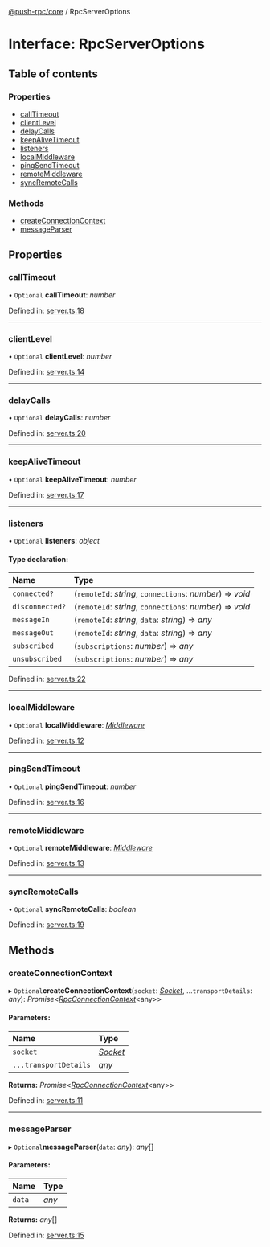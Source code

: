 [@push-rpc/core](../README.md) / RpcServerOptions

# Interface: RpcServerOptions

## Table of contents

### Properties

- [callTimeout](rpcserveroptions.md#calltimeout)
- [clientLevel](rpcserveroptions.md#clientlevel)
- [delayCalls](rpcserveroptions.md#delaycalls)
- [keepAliveTimeout](rpcserveroptions.md#keepalivetimeout)
- [listeners](rpcserveroptions.md#listeners)
- [localMiddleware](rpcserveroptions.md#localmiddleware)
- [pingSendTimeout](rpcserveroptions.md#pingsendtimeout)
- [remoteMiddleware](rpcserveroptions.md#remotemiddleware)
- [syncRemoteCalls](rpcserveroptions.md#syncremotecalls)

### Methods

- [createConnectionContext](rpcserveroptions.md#createconnectioncontext)
- [messageParser](rpcserveroptions.md#messageparser)

## Properties

### callTimeout

• `Optional` **callTimeout**: *number*

Defined in: [server.ts:18](https://github.com/vasyas/typescript-rpc/blob/a0bd7db/packages/core/src/server.ts#L18)

___

### clientLevel

• `Optional` **clientLevel**: *number*

Defined in: [server.ts:14](https://github.com/vasyas/typescript-rpc/blob/a0bd7db/packages/core/src/server.ts#L14)

___

### delayCalls

• `Optional` **delayCalls**: *number*

Defined in: [server.ts:20](https://github.com/vasyas/typescript-rpc/blob/a0bd7db/packages/core/src/server.ts#L20)

___

### keepAliveTimeout

• `Optional` **keepAliveTimeout**: *number*

Defined in: [server.ts:17](https://github.com/vasyas/typescript-rpc/blob/a0bd7db/packages/core/src/server.ts#L17)

___

### listeners

• `Optional` **listeners**: *object*

#### Type declaration:

| Name | Type |
| :------ | :------ |
| `connected?` | (`remoteId`: *string*, `connections`: *number*) => *void* |
| `disconnected?` | (`remoteId`: *string*, `connections`: *number*) => *void* |
| `messageIn` | (`remoteId`: *string*, `data`: *string*) => *any* |
| `messageOut` | (`remoteId`: *string*, `data`: *string*) => *any* |
| `subscribed` | (`subscriptions`: *number*) => *any* |
| `unsubscribed` | (`subscriptions`: *number*) => *any* |

Defined in: [server.ts:22](https://github.com/vasyas/typescript-rpc/blob/a0bd7db/packages/core/src/server.ts#L22)

___

### localMiddleware

• `Optional` **localMiddleware**: [*Middleware*](../README.md#middleware)

Defined in: [server.ts:12](https://github.com/vasyas/typescript-rpc/blob/a0bd7db/packages/core/src/server.ts#L12)

___

### pingSendTimeout

• `Optional` **pingSendTimeout**: *number*

Defined in: [server.ts:16](https://github.com/vasyas/typescript-rpc/blob/a0bd7db/packages/core/src/server.ts#L16)

___

### remoteMiddleware

• `Optional` **remoteMiddleware**: [*Middleware*](../README.md#middleware)

Defined in: [server.ts:13](https://github.com/vasyas/typescript-rpc/blob/a0bd7db/packages/core/src/server.ts#L13)

___

### syncRemoteCalls

• `Optional` **syncRemoteCalls**: *boolean*

Defined in: [server.ts:19](https://github.com/vasyas/typescript-rpc/blob/a0bd7db/packages/core/src/server.ts#L19)

## Methods

### createConnectionContext

▸ `Optional`**createConnectionContext**(`socket`: [*Socket*](socket.md), ...`transportDetails`: *any*): *Promise*<[*RpcConnectionContext*](rpcconnectioncontext.md)<any\>\>

#### Parameters:

| Name | Type |
| :------ | :------ |
| `socket` | [*Socket*](socket.md) |
| `...transportDetails` | *any* |

**Returns:** *Promise*<[*RpcConnectionContext*](rpcconnectioncontext.md)<any\>\>

Defined in: [server.ts:11](https://github.com/vasyas/typescript-rpc/blob/a0bd7db/packages/core/src/server.ts#L11)

___

### messageParser

▸ `Optional`**messageParser**(`data`: *any*): *any*[]

#### Parameters:

| Name | Type |
| :------ | :------ |
| `data` | *any* |

**Returns:** *any*[]

Defined in: [server.ts:15](https://github.com/vasyas/typescript-rpc/blob/a0bd7db/packages/core/src/server.ts#L15)
